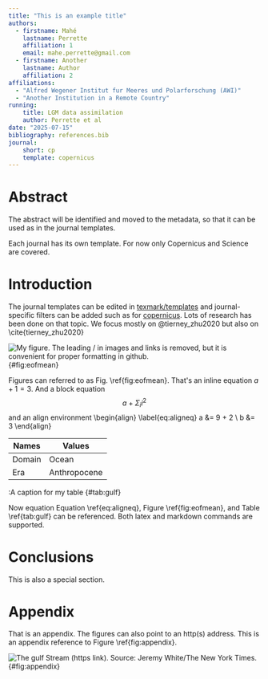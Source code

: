 ```yaml
---
title: "This is an example title"
authors:
  - firstname: Mahé
    lastname: Perrette
    affiliation: 1
    email: mahe.perrette@gmail.com
  - firstname: Another
    lastname: Author
    affiliation: 2
affiliations:
  - "Alfred Wegener Institut fur Meeres und Polarforschung (AWI)"
  - "Another Institution in a Remote Country"
running:
    title: LGM data assimilation
    author: Perrette et al
date: "2025-07-15"
bibliography: references.bib
journal:
    short: cp
    template: copernicus
---
```


# Abstract

The abstract will be identified and moved to the metadata,
so that it can be used as in the journal templates.

Each journal has its own template. For now only Copernicus and Science are covered.

# Introduction

The journal templates can be edited in [texmark/templates](/texmark/templates)
and journal-specific filters can be added such as for [copernicus](/texmark/copernicus.py).
Lots of research has been done on that topic.
We focus mostly on @tierney_zhu2020
but also on \cite{tierney_zhu2020}

![My figure. The leading / in images and links is removed, but it is convenient for proper formatting in github.](/images/eof_mean.png){#fig:eofmean}

Figures can referred to as Fig. \ref{fig:eofmean}.
That's an inline equation $a + 1 = 3$.
And a block equation
$$
a + \Sigma_i i^2
$$
and an align environment
\begin{align} \label{eq:aligneq}
a &= 9 + 2 \\
b &= 3
\end{align}

| Names | Values |
| - | - |
| Domain | Ocean |
| Era | Anthropocene |
:A caption for my table {#tab:gulf}

Now equation Equation \ref{eq:aligneq}, Figure \ref{fig:eofmean}, and Table \ref{tab:gulf} can be referenced.
Both latex and markdown commands are supported.

# Conclusions

This is also a special section.

# Appendix

That is an appendix.
The figures can also point to an http(s) address. This is an appendix reference to Figure \ref{fig:appendix}.

![The gulf Stream (https link). Source: Jeremy White/The New York Times.](https://static01.nyt.com/images/2021/03/03/climate/gulf-stream-promo/gulf-stream-promo-superJumbo.jpg){#fig:appendix}
